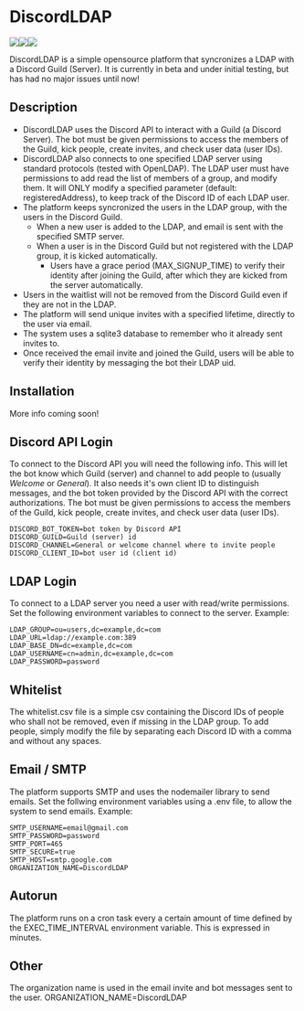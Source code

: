 # DiscordLDAP
<img src="https://img.icons8.com/fluent/48/000000/discord-logo.png"/><img src="https://img.icons8.com/android/40/000000/plus.png"/><img src="https://img.icons8.com/ultraviolet/48/000000/active-directory.png"/>

DiscordLDAP is a simple opensource platform that syncronizes a LDAP with a Discord Guild (Server). It is currently in beta and under initial testing, but has had no major issues until now!

## Description
- DiscordLDAP uses the Discord API to interact with a Guild (a Discord Server). The bot must be given permissions to access the members of the Guild, kick people, create invites, and check user data (user IDs).
- DiscordLDAP also connects to one specified LDAP server using standard protocols (tested with OpenLDAP). The LDAP user must have permissions to add read the list of members of a group, and modify them. It will ONLY modify a specified parameter (default: registeredAddress), to keep track of the Discord ID of each LDAP user.
- The platform keeps syncronized the users in the LDAP group, with the users in the Discord Guild.
  - When a new user is added to the LDAP, and email is sent with the specified SMTP server.
  - When a user is in the Discord Guild but not registered with the LDAP group, it is kicked automatically.
    - Users have a grace period (MAX_SIGNUP_TIME) to verify their identity after joining the Guild, after which they are kicked from the server automatically.
- Users in the waitlist will not be removed from the Discord Guild even if they are not in the LDAP.
- The platform will send unique invites with a specified lifetime, directly to the user via email.
- The system uses a sqlite3 database to remember who it already sent invites to.
- Once received the email invite and joined the Guild, users will be able to verify their identity by messaging the bot their LDAP uid.

## Installation
More info coming soon!

## Discord API Login
To connect to the Discord API you will need the following info. This will let the bot know which Guild (server) and channel to add people to (usually *Welcome* or *General*).
It also needs it's own client ID to distinguish messages, and the bot token provided by the Discord API with the correct authorizations. The bot must be given permissions to access the members of the Guild, kick people, create invites, and check user data (user IDs).
```
DISCORD_BOT_TOKEN=bot token by Discord API
DISCORD_GUILD=Guild (server) id
DISCORD_CHANNEL=General or welcome channel where to invite people
DISCORD_CLIENT_ID=bot user id (client id)
```


## LDAP Login
To connect to a LDAP server you need a user with read/write permissions. Set the following environment variables to connect to the server. Example:
```
LDAP_GROUP=ou=users,dc=example,dc=com
LDAP_URL=ldap://example.com:389
LDAP_BASE_DN=dc=example,dc=com
LDAP_USERNAME=cn=admin,dc=example,dc=com
LDAP_PASSWORD=password
```

## Whitelist
The whitelist.csv file is a simple csv containing the Discord IDs of people who shall not be removed, even if missing in the LDAP group.
To add people, simply modify the file by separating each Discord ID with a comma and without any spaces.

## Email / SMTP
The platform supports SMTP and uses the nodemailer library to send emails. Set the follwing environment variables using a .env file, to allow the system to send emails. Example:
```
SMTP_USERNAME=email@gmail.com
SMTP_PASSWORD=password
SMTP_PORT=465
SMTP_SECURE=true
SMTP_HOST=smtp.google.com
ORGANIZATION_NAME=DiscordLDAP
```

## Autorun
The platform runs on a cron task every a certain amount of time defined by the EXEC_TIME_INTERVAL environment variable. This is expressed in minutes.

## Other
The organization name is used in the email invite and bot messages sent to the user. 
ORGANIZATION_NAME=DiscordLDAP
